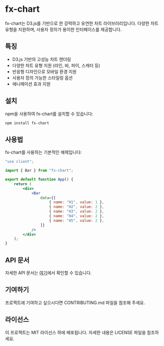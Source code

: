 # fx-chart

fx-chart는 D3.js를 기반으로 한 강력하고 유연한 차트 라이브러리입니다. 다양한 차트 유형을 지원하며, 사용자 정의가 용이한 인터페이스를 제공합니다.

## 특징

- D3.js 기반의 고성능 차트 렌더링
- 다양한 차트 유형 지원 (라인, 바, 파이, 스캐터 등)
- 반응형 디자인으로 모바일 환경 지원
- 사용자 정의 가능한 스타일링 옵션
- 애니메이션 효과 지원

## 설치

npm을 사용하여 fx-chart를 설치할 수 있습니다:

```bash
npm install fx-chart
```

## 사용법

fx-chart를 사용하는 기본적인 예제입니다:

```jsx
"use client";

import { Bar } from "fx-chart";

export default function App() {
    return (
        <div>
            <Bar
                data={[
                    { name: "H1", value: 1 },
                    { name: "H2", value: 2 },
                    { name: "H3", value: 2 },
                    { name: "H4", value: 2 },
                    { name: "H5", value: 2 },
                ]}
            />
        </div>
    );
}

```

## API 문서

자세한 API 문서는 [여기](https://klog.pe.kr)에서 확인할 수 있습니다.

## 기여하기

프로젝트에 기여하고 싶으시다면 CONTRIBUTING.md 파일을 참조해 주세요.

## 라이선스

이 프로젝트는 MIT 라이선스 하에 배포됩니다. 자세한 내용은 LICENSE 파일을 참조하세요.